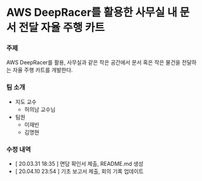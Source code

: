 # AWS DeepRacer를 활용한 사무실 내 문서 전달 자율 주행 카트

### 주제
AWS DeepRacer를 활용, 사무실과 같은 작은 공간에서 문서 혹은 작은 물건을 전달하는 자율 주행 카트를 개발한다.


### 팀 소개
* 지도 교수
  * 허의남 교수님
* 팀원
  * 이재빈
  * 김명현

### 수정 내역
 * [ 20.03.31 18:35 ] 면담 확인서 제출, README.md 생성
 * [ 20.04.10 23:54 ] 기초 보고서 제출, 회의 기록 업데이트